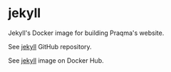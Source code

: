 # jekyll

Jekyll's Docker image for building Praqma's website.

See [jekyll](https://github.com/praqma/jekyll) GitHub repository.

See [jekyll](https://hub.docker.com/r/praqma/jekyll/) image on Docker Hub.
